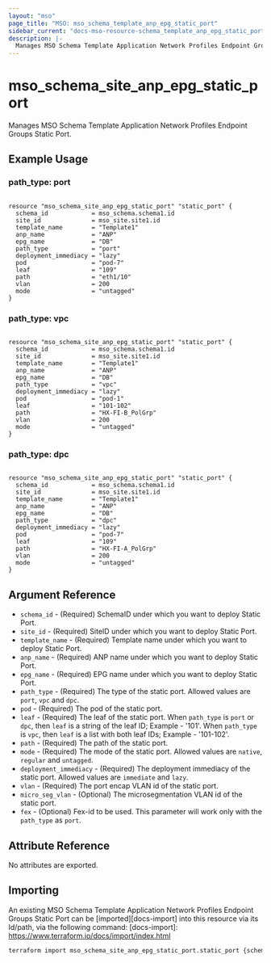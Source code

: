```yaml
---
layout: "mso"
page_title: "MSO: mso_schema_template_anp_epg_static_port"
sidebar_current: "docs-mso-resource-schema_template_anp_epg_static_port"
description: |-
  Manages MSO Schema Template Application Network Profiles Endpoint Groups Static Port.
---
```


# mso_schema_site_anp_epg_static_port #

Manages MSO Schema Template Application Network Profiles Endpoint Groups Static Port.

## Example Usage ##

### path_type: port ###

```hcl

resource "mso_schema_site_anp_epg_static_port" "static_port" {
  schema_id            = mso_schema.schema1.id
  site_id              = mso_site.site1.id
  template_name        = "Template1"
  anp_name             = "ANP"
  epg_name             = "DB"
  path_type            = "port"
  deployment_immediacy = "lazy"
  pod                  = "pod-7"
  leaf                 = "109"
  path                 = "eth1/10"
  vlan                 = 200
  mode                 = "untagged"
}

```

### path_type: vpc ###

```hcl

resource "mso_schema_site_anp_epg_static_port" "static_port" {
  schema_id            = mso_schema.schema1.id
  site_id              = mso_site.site1.id
  template_name        = "Template1"
  anp_name             = "ANP"
  epg_name             = "DB"
  path_type            = "vpc"
  deployment_immediacy = "lazy"
  pod                  = "pod-1"
  leaf                 = "101-102"
  path                 = "HX-FI-B_PolGrp"
  vlan                 = 200
  mode                 = "untagged"
}

```

### path_type: dpc

```hcl

resource "mso_schema_site_anp_epg_static_port" "static_port" {
  schema_id            = mso_schema.schema1.id
  site_id              = mso_site.site1.id
  template_name        = "Template1"
  anp_name             = "ANP"
  epg_name             = "DB"
  path_type            = "dpc"
  deployment_immediacy = "lazy"
  pod                  = "pod-7"
  leaf                 = "109"
  path                 = "HX-FI-A_PolGrp"
  vlan                 = 200
  mode                 = "untagged"
}

```

## Argument Reference ##

* `schema_id` - (Required) SchemaID under which you want to deploy Static Port.
* `site_id` - (Required) SiteID under which you want to deploy Static Port.
* `template_name` - (Required) Template name under which you want to deploy Static Port.
* `anp_name` - (Required) ANP name under which you want to deploy Static Port.
* `epg_name` - (Required) EPG name under which you want to deploy Static Port.
* `path_type` - (Required) The type of the static port. Allowed values are `port`, `vpc` and `dpc`.
* `pod` - (Required) The pod of the static port.
* `leaf` - (Required) The leaf of the static port. When `path_type` is `port` or `dpc`, then `leaf` is a string of the leaf ID; Example - '101'. When `path_type` is `vpc`, then `leaf` is a list with both leaf IDs; Example - '101-102'.
* `path` - (Required) The path of the static port.
* `mode` - (Required) The mode of the static port. Allowed values are `native`, `regular` and `untagged`.
* `deployment_immediacy` - (Required) The deployment immediacy of the static port. Allowed values are `immediate` and `lazy`.
* `vlan` - (Required) The port encap VLAN id of the static port.
* `micro_seg_vlan` - (Optional) The microsegmentation VLAN id of the static port.
* `fex` - (Optional) Fex-id to be used. This parameter will work only with the `path_type` as `port`.

## Attribute Reference ##

No attributes are exported.

## Importing ##

An existing MSO Schema Template Application Network Profiles Endpoint Groups Static Port can be [imported][docs-import] into this resource via its Id/path, via the following command: [docs-import]: <https://www.terraform.io/docs/import/index.html>

```bash
terraform import mso_schema_site_anp_epg_static_port.static_port {schema_id}/site/{site_id}/template/{template_name}/anp/{anp_name}/epg/{epg_name}/staticPortPod/{pod}/staticPortLeaf/{leaf}/pathType/{path_type}/fex/{fex}/path/{path}
```
